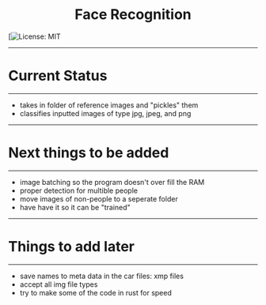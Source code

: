 <h1 align="center">Face Recognition</h1>

[![License: MIT](https://img.shields.io/badge/License-MIT-yellow.svg)

---


# Current Status
---

- takes in folder of reference images and "pickles" them
- classifies inputted images of type jpg, jpeg, and png

---
# Next things to be added
---

- image batching so the program doesn't over fill the RAM
- proper detection for multible people
- move images of non-people to a seperate folder
- have have it so it can be "trained"

---
# Things to add later
---

- save names to meta data in the car files: xmp files
- accept all img file types
- try to make some of the code in rust for speed